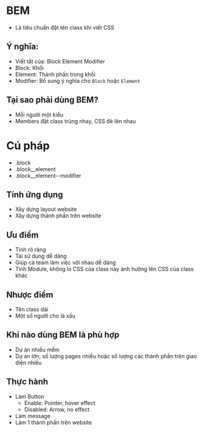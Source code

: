  # BEM
 - Là tiêu chuẩn đặt tên class khi viết CSS

## Ý nghĩa:
- Viết tắt của: Block Element Modifier
- Block: Khối
- Element: Thánh phần trong khối
- Modifier: Bổ sung ý nghĩa cho `Block` hoặc `Element`

## Tại sao phải dùng BEM?
- Mỗi người một kiểu
- Members đặt class trùng nhay, CSS đè lên nhau

# Cú pháp

- .block
- .block__element
- .block__element--modifier

## Tính ứng dụng

- Xây dựng layout website
- Xây dựng thành phần trên website

## Ưu điểm

- Tính rõ ràng
- Tải sử dụng dễ dàng
- Giúp cả team làm việc với nhau dễ dàng
- Tính Module, không lo CSS của class này ảnh hưởng lên
CSS của class khác 

## Nhược điểm

- Tên class dài
- Một số người cho là xấu

## Khi nào dùng BEM là phù hợp 

- Dự án nhiều mếm
- Dự án lớn, số lượng pages nhiểu hoặc số lượng các thành phần trên giao diện nhiều

## Thực hành

- Làm Button
    - Enable: Pointer, hover effect
    - Disabled: Arrow, no effect 
- Làm message
- Làm 1 thành phần trên website
